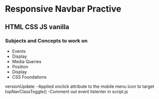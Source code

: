 # Responsive Navbar Practive
## HTML CSS JS vanilla 

### Subjects and Concepts to work on
- Events
- Display
- Media Queries
- Position
- Display
- CSS Foundations 

versionUpdate: 
-Applied onclick attribute to the mobile menu icon to target topNavClassToggle()
-Comment out event listenter in script.js